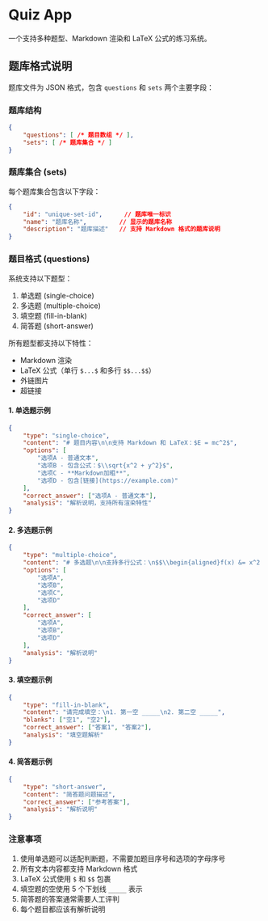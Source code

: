 # Quiz App

一个支持多种题型、Markdown 渲染和 LaTeX 公式的练习系统。



## 题库格式说明

题库文件为 JSON 格式，包含 `questions` 和 `sets` 两个主要字段：

### 题库结构

```json
{
    "questions": [ /* 题目数组 */ ],
    "sets": [ /* 题库集合 */ ]
}
```

### 题库集合 (sets)

每个题库集合包含以下字段：

```json
{
    "id": "unique-set-id",      // 题库唯一标识
    "name": "题库名称",         // 显示的题库名称
    "description": "题库描述"   // 支持 Markdown 格式的题库说明
}
```

### 题目格式 (questions)

系统支持以下题型：

1. 单选题 (single-choice)
2. 多选题 (multiple-choice)
3. 填空题 (fill-in-blank)
4. 简答题 (short-answer)

所有题型都支持以下特性：
- Markdown 渲染
- LaTeX 公式（单行 `$...$` 和多行 `$$...$$`）
- 外链图片
- 超链接

#### 1. 单选题示例

```json
{
    "type": "single-choice",
    "content": "# 题目内容\n\n支持 Markdown 和 LaTeX：$E = mc^2$",
    "options": [
        "选项A - 普通文本",
        "选项B - 包含公式：$\\sqrt{x^2 + y^2}$",
        "选项C - **Markdown加粗**",
        "选项D - 包含[链接](https://example.com)"
    ],
    "correct_answer": ["选项A - 普通文本"],
    "analysis": "解析说明，支持所有渲染特性"
}
```

#### 2. 多选题示例

```json
{
    "type": "multiple-choice",
    "content": "# 多选题\n\n支持多行公式：\n$$\\begin{aligned}f(x) &= x^2 + 2x + 1 \\\\&= (x + 1)^2\\end{aligned}$$",
    "options": [
        "选项A",
        "选项B",
        "选项C",
        "选项D"
    ],
    "correct_answer": [
        "选项A",
        "选项B",
        "选项D"
    ],
    "analysis": "解析说明"
}
```

#### 3. 填空题示例

```json
{
    "type": "fill-in-blank",
    "content": "请完成填空：\n1. 第一空 _____\n2. 第二空 _____",
    "blanks": ["空1", "空2"],
    "correct_answer": ["答案1", "答案2"],
    "analysis": "填空题解析"
}
```

#### 4. 简答题示例

```json
{
    "type": "short-answer",
    "content": "简答题问题描述",
    "correct_answer": ["参考答案"],
    "analysis": "解析说明"
}
```

### 注意事项

1. 使用单选题可以适配判断题，不需要加题目序号和选项的字母序号
2. 所有文本内容都支持 Markdown 格式
3. LaTeX 公式使用 `$` 和 `$$` 包裹
4. 填空题的空使用 5 个下划线 `_____` 表示
5. 简答题的答案通常需要人工评判
6. 每个题目都应该有解析说明